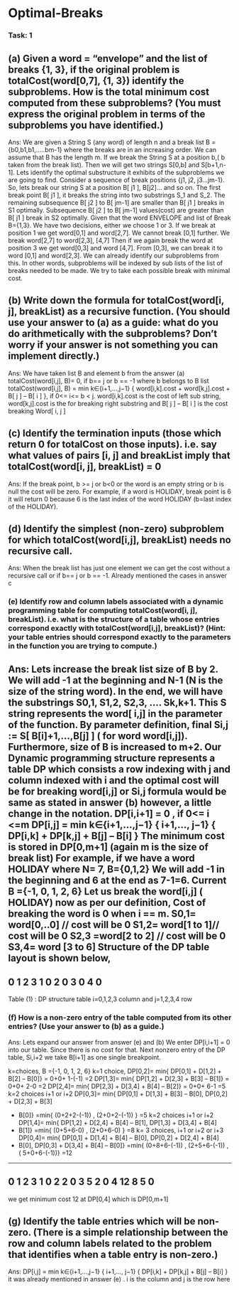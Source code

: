 # Optimal-Breaks
 
### Task: 1 

## (a) Given a word = “envelope” and the list of breaks {1, 3}, if the original problem is totalCost(word[0,7], {1, 3}) identify the subproblems. How is the total minimum cost computed from these subproblems? (You must express the original problem in terms of the subproblems you have identified.) 

Ans: We are given a String S (any word) of length n and a break list B ={b0,b1,b1,…..bm-1} where the breaks are in an increasing order. We can assume that B has the length m. If we break the String S at a position b,( b taken from the break list). Then we will get two strings S[0,b] and S[b+1,n-1]. Lets identify the optimal substructure it exhibits of the subproblems we are going to find. Consider a sequence of break positions {j1, j2, j3…jm-1}. So, lets break our string S at a position B[ j1 ], B[j2]… and so on. The first break point B[ j1 ], it breaks the string into two substrings S_1 and S_2. The remaining subsequence B[ j2 ] to B[ jm-1] are smaller than B[ j1 ] breaks in S1 optimally. Subsequence B[ j2 ] to B[ jm-1] values(cost) are greater than B[ j1 ] break in S2 optimally. Given that the word ENVELOPE and list of Break B={1,3}. We have two decisions, either we choose 1 or 3. If we break at position 1 we get word[0,1] and word[2,7]. We cannot break [0,1] further. We break word[2,7] to word[2,3], [4,7] Then if we again break the word at position 3 we get word[0,3] and word [4,7]. From [0,3], we can break it to word [0,1] and word[2,3]. We can already identify our subproblems from this. In other words, subproblems will be indexed by sub lists of the list of breaks needed to be made. We try to take each possible break with minimal cost.


## (b) Write down the formula for totalCost(word[i, j], breakList) as a recursive function. (You should use your answer to (a) as a guide: what do you do arithmetically with the subproblems? Don’t worry if your answer is not something you can implement directly.)

Ans: We have taken list B and element b from the answer (a)
totalCost(word[i,j], B)= 0, if b== j or b == -1 where b belongs to B list
totalCost(word[i,j], B)
= min k∈{i+1,...,j−1} { word[i,k].cost + word[k,j].cost + B[ j ] – B[ i ] }, if 0<=
i<= b < j.
word[i,k].cost is the cost of left sub string, word[k,j].cost is the for breaking
right substring and B[ j ] – B[ i ] is the cost breaking Word[ i, j ]


## (c) Identify the termination inputs (those which return 0 for totalCost on those inputs). i.e. say what values of pairs [i, j] and breakList imply that totalCost(word[i, j], breakList) = 0

Ans:
If the break point, b >= j or b<0 or the word is an empty string or b is null the
cost will be zero. For example, if a word is HOLIDAY, break point is 6 it will
return 0 because 6 is the last index of the word HOLIDAY (b=last index of the
HOLIDAY).

## (d) Identify the simplest (non-zero) subproblem for which totalCost(word[i,j], breakList) needs no recursive call.

Ans: When the break list has just one element we can get the cost without a recursive
call or if b== j or b == -1. Already mentioned the cases in answer c

### (e) Identify row and column labels associated with a dynamic programming table for computing totalCost(word[i, j], breakList). i.e. what is the structure of a table whose entries correspond exactly with totalCost(word[i,j], breakList)? (Hint: your table entries should correspond exactly to the parameters in the function you are trying to compute.)

Ans: Lets increase the break list size of B by 2. We will add -1 at the beginning and N-1 (N is the size of the string word). In the end, we will have the substrings S0,1, S1,2, S2,3, …. Sk,k+1. This S string represents the word[ i,j] in the parameter of the function. By parameter definition,
final Si,j := S[ B[i]+1,…,B[j] ] ( for word word[i,j]).
Furthermore, size of B is increased to m+2. Our Dynamic programming
structure represents a table DP which consists a row indexing with j and column indexed with i and the optimal cost will be for breaking word[i,j] or Si,j
formula would be same as stated in answer (b) however, a little change in the
notation.
DP[i,i+1] = 0 , if 0<= i <=m
DP[i,j] = min k∈{i+1,...,j−1} { i+1,..., j−1} { DP[i,k] + DP[k,j] + B[j] – B[i] }
The minimum cost is stored in DP[0,m+1] (again m is the size of break list)
For example, if we have a word HOLIDAY where N= 7, B={0,1,2}
We will add -1 in the beginning and 6 at the end as 7-1=6.
Current B ={-1, 0, 1, 2, 6}
Let us break the word[i,j] ( HOLIDAY) now as per our definition,
Cost of breaking the word is 0 when i == m.
S0,1= word[0,..0] // cost will be 0
S1,2= word[1 to 1]// cost will be 0
S2,3 =word[2 to 2] // cost will be 0
S3,4= word [3 to 6]
Structure of the DP table layout is shown below,
--------
0 1 2 3
1 0
2 0
3 0
4 0
--------
Table (1) : DP structure table i=0,1,2,3 column and j=1,2,3,4 row

### (f) How is a non-zero entry of the table computed from its other entries? (Use your answer to (b) as a guide.)

Ans: Lets expand our answer from answer (e) and (b)
We enter DP[i,i+1] = 0 into our table. Since there is no cost for that. Next nonzero
entry of the DP table, Si,i+2 we take B[i+1] as one single breakpoint.

k=choices, B ={-1, 0, 1, 2, 6}
k=1 choice,
DP[0,2]= min{ DP[0,1] + D[1,2] + B[2] – B[0]}
= 0+0+ 1-(-1) =2
DP[1,3]= min{ DP[1,2] + D[2,3] + B[3] – B[1]}
= 0+0+ 2-0 =2
DP[2,4]= min{ DP[2,3] + D[3,4] + B[4] – B[2]}
= 0+0+ 6-1 =5
k=2 choices i+1 or i+2
DP[0,3]= min{ DP[0,1] + D[1,3] + B[3] – B[0], DP[0,2] + D[2,3] + B[3]
- B[0]}
=min{ (0+2+2-(-1)) , (2+0+2-(-1)) }
=5
k=2 choices i+1 or i+2
DP[1,4]= min{ DP[1,2] + D[2,4] + B[4] – B[1], DP[1,3] + D[3,4] + B[4]
- B[1]}
=min{ (0+5+6-0) , (2+0+6-0) }
=8
k= 3 choices, i+1 or i+2 or i+3
DP[0,4]= min{ DP[0,1] + D[1,4] + B[4] – B[0], DP[0,2] + D[2,4] + B[4]
- B[0], DP[0,3] + D[3,4] + B[4] – B[0]}
=min{ (0+8+6-(-1)) , (2+5+6-(-1)) , ( 5+0+6-(-1))}
=12
----------
0 1 2 3
1 0
2 2 0
3 5 2 0
4 12 8 5 0
----------
we get minimum cost 12 at DP[0,4] which is DP[0,m+1]

## (g) Identify the table entries which will be non-zero. (There is a simple relationship between the row and column labels related to the problem that identifies when a table entry is non-zero.)

Ans: DP[i,j] = min k∈{i+1,...,j−1} { i+1,..., j−1} { DP[i,k] + DP[k,j] + B[j] –
B[i] } it was already mentioned in answer (e) . i is the column and j is the row
here